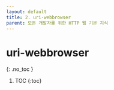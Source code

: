 ```yaml
---
layout: default
title: 2. uri-webbrowser
parent: 모든 개발자를 위한 HTTP 웹 기본 지식
---
```


# uri-webbrowser
{: .no_toc }

1. TOC
{:toc}